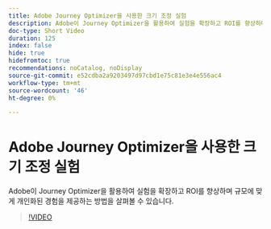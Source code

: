 ```yaml
---
title: Adobe Journey Optimizer을 사용한 크기 조정 실험
description: Adobe이 Journey Optimizer을 활용하여 실험을 확장하고 ROI를 향상하며 규모에 맞게 개인화된 경험을 제공하는 방법을 살펴볼 수 있습니다.
doc-type: Short Video
duration: 125
index: false
hide: true
hidefromtoc: true
recommendations: noCatalog, noDisplay
source-git-commit: e52cdba2a9203497d97cbd1e75c81e3e4e556ac4
workflow-type: tm+mt
source-wordcount: '46'
ht-degree: 0%

---
```



# Adobe Journey Optimizer을 사용한 크기 조정 실험

Adobe이 Journey Optimizer을 활용하여 실험을 확장하고 ROI를 향상하며 규모에 맞게 개인화된 경험을 제공하는 방법을 살펴볼 수 있습니다.

<!-- 72_S531_3442531_124_scaling-experimentation-with-adobe-journey-optimizer -->
>[!VIDEO](https://video.tv.adobe.com/v/3460427/?learn=on&enablevpops=true&captions=kor)
